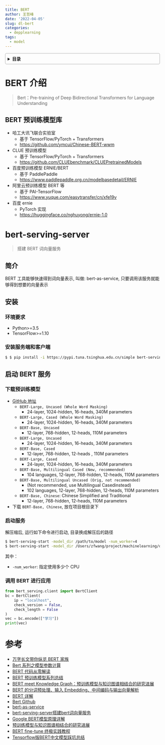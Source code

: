 ```yaml
---
title: BERT
author: 王哲峰
date: '2022-04-05'
slug: dl-bert
categories:
  - depplearning
tags:
  - model
---
```


<style>
details {
    border: 1px solid #aaa;
    border-radius: 4px;
    padding: .5em .5em 0;
}
summary {
    font-weight: bold;
    margin: -.5em -.5em 0;
    padding: .5em;
}
details[open] {
    padding: .5em;
}
details[open] summary {
    border-bottom: 1px solid #aaa;
    margin-bottom: .5em;
}
</style>

<details><summary>目录</summary><p>

- [BERT 介绍](#bert-介绍)
  - [BERT 预训练模型库](#bert-预训练模型库)
- [bert-serving-server](#bert-serving-server)
  - [简介](#简介)
  - [安装](#安装)
    - [环境要求](#环境要求)
    - [安装服务端和客户端](#安装服务端和客户端)
  - [启动 BERT 服务](#启动-bert-服务)
    - [下载预训练模型](#下载预训练模型)
    - [启动服务](#启动服务)
    - [调用 BERT 进行应用](#调用-bert-进行应用)
- [参考](#参考)
</p></details><p></p>

# BERT 介绍

> Bert：Pre-training of Deep Bidirectional Transformers for Language Understanding




## BERT 预训练模型库

* 哈工大讯飞联合实验室
    - 基于 TensorFlow/PyTorch + Transformers
    - https://github.com/ymcui/Chinese-BERT-wwm
* CLUE 预训练模型
    - 基于 TensorFlow/PyTorch + Transformers
    - https://github.com/CLUEbenchmark/CLUEPretrainedModels
* 百度预训练模型 ERNIE/BERT
    - 基于 PaddlePaddle
    - https://www.paddlepaddle.org.cn/modelbasedetail/ERNIE
* 阿里云预训练模型 BERT 等
    - 基于 PAI-TensorFlow
    - https://www.yuque.com/easytransfer/cn/xfe19v
* 百度 ernie
    - PyTorch 实现
    - https://huggingface.co/nghuyong/ernie-1.0

# bert-serving-server 

> 搭建 BERT 词向量服务

## 简介

BERT 工具能够快速得到词向量表示, 叫做: bert-as-service, 只要调用该服务就能够得到想要的向量表示

## 安装

### 环境要求

* Python>=3.5
* TensorFlow>=1.10

### 安装服务端和客户端

```bash
$ $ pip install -i https://pypi.tuna.tsinghua.edu.cn/simple bert-serving-server bert-serving-client
```

## 启动 BERT 服务

### 下载预训练模型

* [GitHub 地址](https://github.com/google-research/bert/)
    - `BERT-Large, Uncased (Whole Word Masking)` 
        - 24-layer, 1024-hidden, 16-heads, 340M parameters
    - `BERT-Large, Cased (Whole Word Masking)`
        - 24-layer, 1024-hidden, 16-heads, 340M parameters
    - `BERT-Base, Uncased`
        - 12-layer, 768-hidden, 12-heads, 110M parameters
    - `BERT-Large, Uncased`
        - 24-layer, 1024-hidden, 16-heads, 340M parameters
    - `BERT-Base, Cased`
        - 12-layer, 768-hidden, 12-heads , 110M parameters
    - `BERT-Large, Cased`
        - 24-layer, 1024-hidden, 16-heads, 340M parameters
    - `BERT-Base, Multilingual Cased (New, recommended)`
        - 104 languages, 12-layer, 768-hidden, 12-heads, 110M parameters
    - `BERT-Base, Multilingual Uncased (Orig, not recommended)`
        - (Not recommended, use Multilingual Casedinstead)
        - 102 languages, 12-layer, 768-hidden, 12-heads, 110M parameters
    - `BERT-Base, Chinese`: Chinese Simplified and Traditional
        - 12-layer, 768-hidden, 12-heads, 110M parameters
* 下载 `BERT-Base, Chinese`, 放在项目根目录下

### 启动服务

解压缩后, 运行如下命令进行启动, 目录换成解压后的路径

```bash
$ bert-serving-start -model_dir /path/to/model -num_worker=4
$ bert-serving-start -model_dir /Users/zfwang/project/machinelearning/deeplearning/datasets/NLP_data/chinese_L-12_H-768_A-12 -num_worker=4
```

其中：

* `-num_worker`: 指定使用多少个 CPU

### 调用 BERT 进行应用

```python
from bert_serving.client import BertClient
bc = BertClient(
    ip = "localhost", 
    check_version = False, 
    check_length = False
)
vec = bc.encode(["学习"])
print(vec)
```

# 参考

* [万字长文带你纵览 BERT 家族](https://mp.weixin.qq.com/s/ejWRhjYDFSNkAVMyMzwpOQ)
* [Bert 系列之模型参数计算](https://mp.weixin.qq.com/s/D7T0Pdqr01viicJfAWdIMQ)
* [BERT 代码从零解读](https://mp.weixin.qq.com/s/vUcryYyedxlbe0WhAOZhIA)
* [BERT 预训练模型系列总结](https://mp.weixin.qq.com/s/HHVMYv66nJ_vHZgit81gdQ)
* [BERT meet Knowledge Graph：预训练模型与知识图谱相结合的研究进展](https://mp.weixin.qq.com/s?__biz=MzI3MTA0MTk1MA==&mid=2652088025&idx=4&sn=909d52eada0f70bf4826bb218d3291ad&chksm=f120d228c6575b3e1e4c28dfbba41cac4e3db300efe546e05977b7b90742d00f4afe963c0ae6&mpshare=1&scene=1&srcid=12010etKB71ivFrNo8lrZknY&sharer_sharetime=1606810826557&sharer_shareid=d02c7b7d24f901d5f03e661b5ee5c1e5&version=3.0.36.6180&platform=mac#rd)
* [BERT 的分词预处理、输入 Embedding、中间编码与输出向量解析](https://mp.weixin.qq.com/s/LglV7qE5vP9hmDL2azvnfg)
* [BERT 详解](https://zhuanlan.zhihu.com/p/103226488)
* [Bert Github](https://github.com/google-research/bert/)
* [bert-as-service](https://bert-as-service.readthedocs.io/en/latest/#)
* [bert-serving-server搭建bert词向量服务](https://www.jianshu.com/p/61323d366f7c)
* [Google BERT模型原理详解](https://zhuanlan.zhihu.com/p/46652512)
* [预训练模型与知识图谱相结合的研究进展](https://mp.weixin.qq.com/s?__biz=MzI3MTA0MTk1MA==&mid=2652088025&idx=4&sn=909d52eada0f70bf4826bb218d3291ad&chksm=f120d228c6575b3e1e4c28dfbba41cac4e3db300efe546e05977b7b90742d00f4afe963c0ae6&mpshare=1&scene=1&srcid=12010etKB71ivFrNo8lrZknY&sharer_sharetime=1606810826557&sharer_shareid=d02c7b7d24f901d5f03e661b5ee5c1e5&version=3.0.36.6180&platform=mac#rd)
* [BERT fine-tune 终极实践教程](https://www.jianshu.com/p/aa2eff7ec5c1)
* [Tensorflow版BERT中文模型踩坑总结](https://zhuanlan.zhihu.com/p/51762599)
